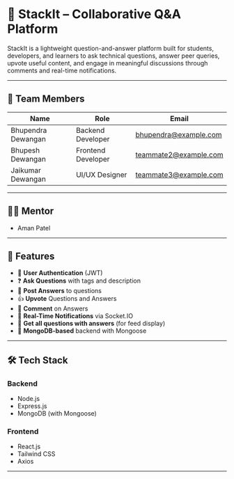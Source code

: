 # 🧠 StackIt – Collaborative Q&A Platform

StackIt is a lightweight question-and-answer platform built for students, developers, and learners to ask technical questions, answer peer queries, upvote useful content, and engage in meaningful discussions through comments and real-time notifications.

---

## 👥 Team Members

| Name                | Role               | Email                  |
|---------------------|--------------------|------------------------|
| Bhupendra Dewangan  | Backend Developer  | bhupendra@example.com  |
| Bhupesh Dewangan    | Frontend Developer | teammate2@example.com  |
| Jaikumar Dewangan   | UI/UX Designer     | teammate3@example.com  |

---

## 👨‍🏫 Mentor

- Aman Patel

---

## 🚀 Features

- 🔐 **User Authentication** (JWT)
- ❓ **Ask Questions** with tags and description
- 💬 **Post Answers** to questions
- 👍 **Upvote** Questions and Answers
- 💬 **Comment** on Answers
- 🔔 **Real-Time Notifications** via Socket.IO
- 🧠 **Get all questions with answers** (for feed display)
- 🧾 **MongoDB-based** backend with Mongoose

---

## 🛠️ Tech Stack

### Backend
- Node.js
- Express.js
- MongoDB (with Mongoose)

### Frontend
- React.js
- Tailwind CSS
- Axios

---